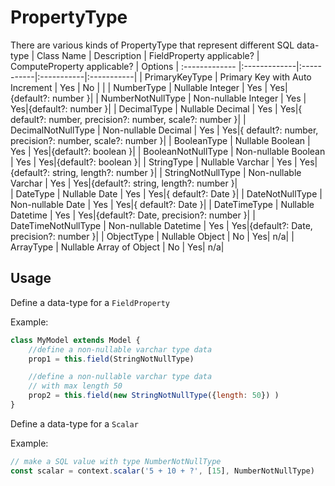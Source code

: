 # PropertyType

There are various kinds of PropertyType that represent different SQL data-type
| Class Name        | Description           | FieldProperty applicable? | ComputeProperty applicable? | Options
| :------------- |:-------------|:-----------|:-----------|:-----------|
| PrimaryKeyType         | Primary Key with Auto Increment | Yes | No | |
| NumberType             | Nullable Integer     | Yes | Yes|{default?: number }|
| NumberNotNullType      | Non-nullable Integer | Yes | Yes|{default?: number }|
| DecimalType             | Nullable Decimal     | Yes | Yes|{ default?: number, precision?: number, scale?: number }|
| DecimalNotNullType      | Non-nullable Decimal | Yes | Yes|{ default?: number, precision?: number, scale?: number }|
| BooleanType             | Nullable Boolean     | Yes | Yes|{default?: boolean }|
| BooleanNotNullType      | Non-nullable Boolean | Yes | Yes|{default?: boolean }|
| StringType             | Nullable Varchar     | Yes | Yes|{default?: string, length?: number }|
| StringNotNullType      | Non-nullable Varchar | Yes | Yes|{default?: string, length?: number }|   
| DateType             | Nullable Date     | Yes | Yes|{ default?: Date }|
| DateNotNullType      | Non-nullable Date | Yes | Yes|{ default?: Date }|
| DateTimeType             | Nullable Datetime     | Yes | Yes|{default?: Date, precision?: number }|
| DateTimeNotNullType      | Non-nullable Datetime | Yes | Yes|{default?: Date, precision?: number }|
| ObjectType      | Nullable Object | No | Yes| n/a|
| ArrayType      | Nullable Array of Object | No | Yes| n/a|

## Usage

Define a data-type for a `FieldProperty`

Example:
```js
class MyModel extends Model {
    //define a non-nullable varchar type data
    prop1 = this.field(StringNotNullType)

    //define a non-nullable varchar type data
    // with max length 50
    prop2 = this.field(new StringNotNullType({length: 50}) )
}
```

Define a data-type for a `Scalar`

Example:
```js
// make a SQL value with type NumberNotNullType
const scalar = context.scalar('5 + 10 + ?', [15], NumberNotNullType)
```